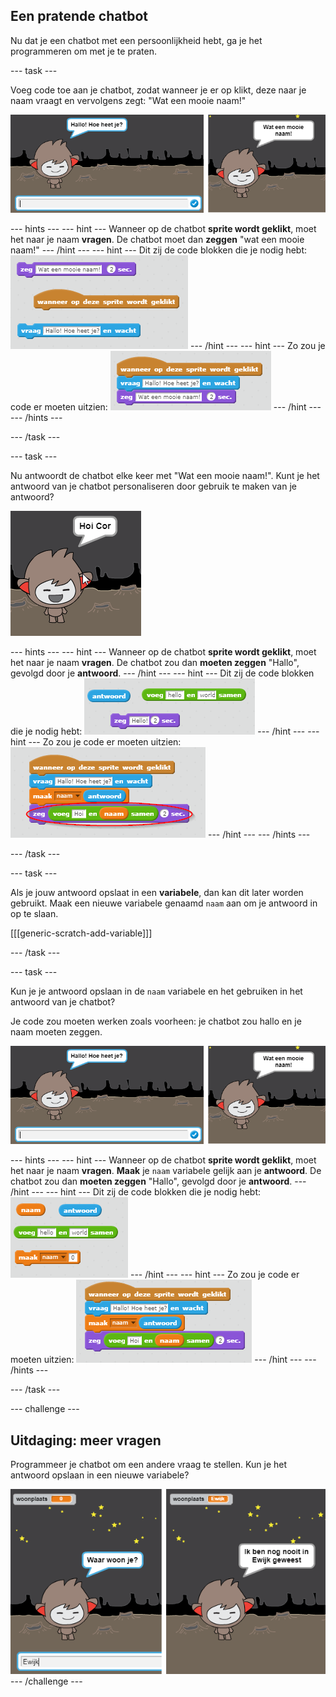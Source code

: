 ## Een pratende chatbot

Nu dat je een chatbot met een persoonlijkheid hebt, ga je het programmeren om met je te praten.

--- task ---

Voeg code toe aan je chatbot, zodat wanneer je er op klikt, deze naar je naam vraagt ​​en vervolgens zegt: "Wat een mooie naam!"

![Testing a ChatBot response](images/chatbot-ask-test.png)

--- hints --- --- hint --- Wanneer op de chatbot **sprite wordt geklikt**, moet het naar je naam **vragen**. De chatbot moet dan **zeggen** "wat een mooie naam!" --- /hint --- --- hint --- Dit zij de code blokken die je nodig hebt: ![Blocks for a ChatBot reply](images/chatbot-ask-blocks.png) --- /hint --- --- hint --- Zo zou je code er moeten uitzien: ![Code for a ChatBot reply](images/chatbot-ask-code.png) --- /hint --- --- /hints ---

--- /task ---

--- task ---

Nu antwoordt de chatbot elke keer met "Wat een mooie naam!". Kunt je het antwoord van je chatbot personaliseren door gebruik te maken van je antwoord?

![Testing a personalised reply](images/chatbot-answer-test.png)

--- hints --- --- hint --- Wanneer op de chatbot **sprite wordt geklikt**, moet het naar je naam **vragen**. De chatbot zou dan **moeten zeggen** "Hallo", gevolgd door je **antwoord**. --- /hint --- --- hint --- Dit zij de code blokken die je nodig hebt: ![Blocks for a personalised reply](images/chatbot-answer-blocks.png) --- /hint --- --- hint --- Zo zou je code er moeten uitzien: ![Code for a personalised reply](images/chatbot-answer-code.png) --- /hint --- --- /hints ---

--- /task ---

--- task ---

Als je jouw antwoord opslaat in een **variabele**, dan kan dit later worden gebruikt. Maak een nieuwe variabele genaamd `naam` aan om je antwoord in op te slaan.

[[[generic-scratch-add-variable]]]

--- /task ---

--- task ---

Kun je je antwoord opslaan in de `naam` variabele en het gebruiken in het antwoord van je chatbot?

Je code zou moeten werken zoals voorheen: je chatbot zou hallo en je naam moeten zeggen.

![Testing a 'name' variable](images/chatbot-ask-test.png)

--- hints --- --- hint --- Wanneer op de chatbot **sprite wordt geklikt**, moet het naar je naam **vragen**. **Maak** je `naam` variabele gelijk aan je **antwoord**. De chatbot zou dan **moeten zeggen** "Hallo", gevolgd door je **antwoord**. --- /hint --- --- hint --- Dit zij de code blokken die je nodig hebt: ![Blocks for a 'name' variable](images/chatbot-variable-blocks.png) --- /hint --- --- hint --- Zo zou je code er moeten uitzien: ![Code for a 'name' variable](images/chatbot-variable-code.png) --- /hint --- --- /hints ---

--- /task ---

--- challenge ---

## Uitdaging: meer vragen

Programmeer je chatbot om een ​​andere vraag te stellen. Kun je het antwoord opslaan in een nieuwe variabele?

![More questions](images/chatbot-question.png) --- /challenge ---
